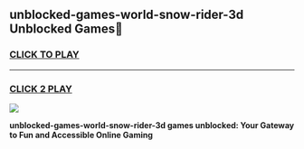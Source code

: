 
## unblocked-games-world-snow-rider-3d Unblocked Games👋
<h3>
<a href="https://news.freeplayer.one?title=unblocked-games-world-snow-rider-3d&ref=16F">CLICK TO PLAY</a></h3>
<hr>

<h3>
<a href="https://news.freeplayer.one?title=unblocked-games-world-snow-rider-3d&ref=16F">CLICK 2 PLAY</a>
  
</h3>

<a href="https://news.freeplayer.one?title=unblocked-games-world-snow-rider-3d&ref=16F/"><img src="https://clearcache.store/games.png"></a>


**unblocked-games-world-snow-rider-3d games unblocked: Your Gateway to Fun and Accessible Online Gaming**
